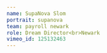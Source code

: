 ```yaml
---
name: SupaNova Slom
portrait: supanova
team: payroll newark 
role: Dream Director<br>Newark
vimeo_id: 125132463
---
```


